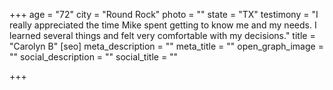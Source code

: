 +++
age = "72"
city = "Round Rock"
photo = ""
state = "TX"
testimony = "I really appreciated the time Mike spent getting to know me and my needs. I learned several things and felt very comfortable with my decisions."
title = "Carolyn B"
[seo]
meta_description = ""
meta_title = ""
open_graph_image = ""
social_description = ""
social_title = ""

+++
